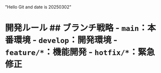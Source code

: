 "Hello Git and  date is 20250302" 
# 開発ルール ## ブランチ戦略 - `main`：本番環境 - `develop`：開発環境 - `feature/*`：機能開発 - `hotfix/*`：緊急修正
